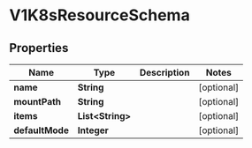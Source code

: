 

# V1K8sResourceSchema

## Properties

Name | Type | Description | Notes
------------ | ------------- | ------------- | -------------
**name** | **String** |  |  [optional]
**mountPath** | **String** |  |  [optional]
**items** | **List&lt;String&gt;** |  |  [optional]
**defaultMode** | **Integer** |  |  [optional]



